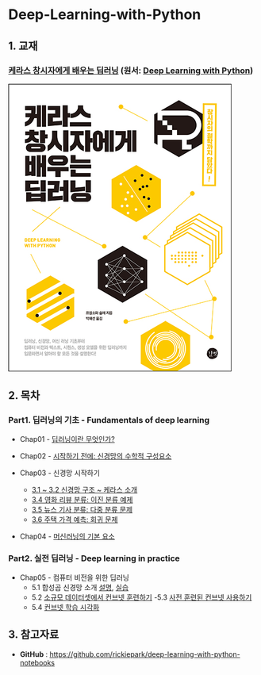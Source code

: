 # Deep-Learning-with-Python



## 1. 교재

###  [케라스 창시자에게 배우는 딥러닝](http://www.yes24.com/24/Goods/65050162?Acode=101) (원서: [Deep Learning with Python](https://www.manning.com/books/deep-learning-with-python))

![](./cover.jpg)





## 2. 목차

### Part1. 딥러닝의 기초 - Fundamentals of deep learning

- Chap01 - [딥러닝이란 무엇인가?](https://github.com/ExcelsiorCJH/Deep-Learning-with-Python/blob/master/Chap01-what_is_deep_learning/Chap01-what_is_deep_learning.md)
- Chap02 - [시작하기 전에: 신경망의 수학적 구성요소](https://github.com/ExcelsiorCJH/Deep-Learning-with-Python/blob/master/Chap02-mathematical_building_blocks_of_neural_networks/Chap02-mathematical_building_blocks_of_neural_networks.ipynb)
- Chap03 - 신경망 시작하기
    - [3.1 ~ 3.2 신경망 구조 ~ 케라스 소개](https://github.com/ExcelsiorCJH/Deep-Learning-with-Python/blob/master/Chap03-Getting_started_with_neural_networks/3.1-2_-Getting_started_with_neural_networks.ipynb)
    - [3.4 영화 리뷰 분류: 이진 분류 예제](https://github.com/ExcelsiorCJH/Deep-Learning-with-Python/blob/master/Chap03-Getting_started_with_neural_networks/3.4-classifying_movie_reviews.ipynb)
    - [3.5 뉴스 기사 분류: 다중 분류 문제](https://github.com/ExcelsiorCJH/Deep-Learning-with-Python/blob/master/Chap03-Getting_started_with_neural_networks/3.5-classifying_newswires.ipynb)
    - [3.6 주택 가격 예측: 회귀 문제](https://github.com/ExcelsiorCJH/Deep-Learning-with-Python/blob/master/Chap03-Getting_started_with_neural_networks/3.6-predicting_house_prices.ipynb)

- Chap04 - [머신러닝의 기본 요소](https://github.com/ExcelsiorCJH/Deep-Learning-with-Python/blob/master/Chap04-Fundamentals_of_machine_learning/Chap04-Fundamentals_of_machine_learning.ipynb)

### Part2. 실전 딥러닝 - Deep learning in practice

- Chap05 - 컴퓨터 비전을 위한 딥러닝
    - 5.1 합성곱 신경망 소개 [설명](https://github.com/ExcelsiorCJH/Deep-Learning-with-Python/blob/master/Chap05-Deep_learning_for_computer_vision/5.1-convnet_description.ipynb), [실습](https://github.com/ExcelsiorCJH/Deep-Learning-with-Python/blob/master/Chap05-Deep_learning_for_computer_vision/5.1-introduction-to-convnets.ipynb)
    - 5.2 [소규모 데이터셋에서 컨브넷 훈련하기](https://github.com/ExcelsiorCJH/Deep-Learning-with-Python/blob/master/Chap05-Deep_learning_for_computer_vision/5.2-using-convnets-with-small-datasets.ipynb)
    -5.3 [사전 훈련된 컨브넷 사용하기](https://github.com/ExcelsiorCJH/Deep-Learning-with-Python/blob/master/Chap05-Deep_learning_for_computer_vision/5.3-using-a-pretrained-convnet.ipynb)
    - 5.4 [컨브넷 학습 시각화](https://github.com/ExcelsiorCJH/Deep-Learning-with-Python/blob/master/Chap05-Deep_learning_for_computer_vision/5.4-visualizing-what-convnets-learn.ipynb)

## 3. 참고자료

- **GitHub** : https://github.com/rickiepark/deep-learning-with-python-notebooks